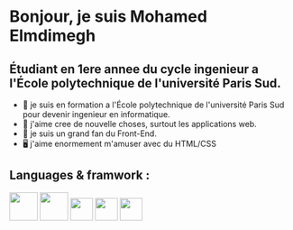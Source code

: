 #  Bonjour, je suis Mohamed Elmdimegh 


## Étudiant en 1ere annee du cycle ingenieur a l'École polytechnique de l'université Paris Sud.

* 📖 je suis en formation a l'École polytechnique de l'université Paris Sud pour devenir ingenieur en informatique.
* 🍃 j'aime cree de nouvelle choses, surtout les applications web.
* 🐙 je suis un grand fan du Front-End.
* 🖥️ j'aime enormement m'amuser avec du HTML/CSS 

## Languages & framwork :

<img src="https://user-images.githubusercontent.com/98128042/177055983-5398ba3a-87d3-4654-b7fb-b663e0bce901.png" width="50" height="50"> <img src="https://user-images.githubusercontent.com/98128042/177056099-5f912892-96eb-4720-91eb-314d92514620.svg" width="50" height="50"> <img src="https://user-images.githubusercontent.com/98128042/177056168-9d334edb-2868-4dc0-bd40-5b8b3ae96b60.svg" width="40" height="40">  <img src="https://user-images.githubusercontent.com/98128042/177056144-b13dca21-482f-4b15-bc26-160264d537de.svg" width="40" height="40"> <img src="https://user-images.githubusercontent.com/98128042/177056199-687fe5db-9e09-4905-9138-ba65e0c3a1a4.svg" width="40" height="40">

